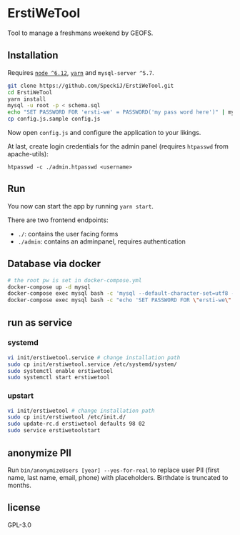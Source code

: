 # ErstiWeTool
Tool to manage a freshmans weekend by GEOFS.

## Installation
Requires [`node ^6.12`](https://nodejs.org/en/download/package-manager/), [`yarn`](https://yarnpkg.com/en/docs/install) and `mysql-server ^5.7`.

```bash
git clone https://github.com/SpeckiJ/ErstiWeTool.git
cd ErstiWeTool
yarn install
mysql -u root -p < schema.sql
echo "SET PASSWORD FOR 'ersti-we' = PASSWORD('my pass word here')" | mysql -u root -p
cp config.js.sample config.js
```

Now open `config.js` and configure the application to your likings.

At last, create login credentials for the admin panel (requires `htpasswd` from apache-utils):
```
htpasswd -c ./admin.htpasswd <username>
```

## Run
You now can start the app by running `yarn start`.

There are two frontend endpoints:
- `./`:      contains the user facing forms
- `./admin`: contains an adminpanel, requires authentication

## Database via docker
```sh
# the root pw is set in docker-compose.yml
docker-compose up -d mysql
docker-compose exec mysql bash -c 'mysql --default-character-set=utf8 -p < schema.sql'
docker-compose exec mysql bash -c "echo 'SET PASSWORD FOR \"ersti-we\" = PASSWORD(\"test\")' | mysql -p"
```

## run as service
### systemd
```bash
vi init/erstiwetool.service # change installation path
sudo cp init/erstiwetool.service /etc/systemd/system/
sudo systemctl enable erstiwetool
sudo systemctl start erstiwetool
```

### upstart
```bash
vi init/erstiwetool # change installation path
sudo cp init/erstiwetool /etc/init.d/
sudo update-rc.d erstiwetool defaults 98 02
sudo service erstiwetoolstart
```

## anonymize PII
Run `bin/anonymizeUsers [year] --yes-for-real` to replace user PII (first name, last name, email, phone) with placeholders. Birthdate is truncated to months.

## license
GPL-3.0
